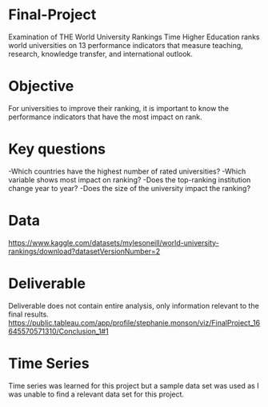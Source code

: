 # Final-Project
Examination of THE World University Rankings
Time Higher Education ranks world universities on 13 performance indicators that measure teaching, research, knowledge transfer, and international outlook.

# Objective
For universities to improve their ranking, it is important to know the performance indicators that have the most impact on rank.

# Key questions
-Which countries have the highest number of rated universities?
-Which variable shows most impact on ranking?
-Does the top-ranking institution change year to year?
-Does the size of the university impact the ranking?

# Data
https://www.kaggle.com/datasets/mylesoneill/world-university-rankings/download?datasetVersionNumber=2

# Deliverable
Deliverable does not contain entire analysis, only information relevant to the final results.
https://public.tableau.com/app/profile/stephanie.monson/viz/FinalProject_16645570571310/Conclusion_1#1

# Time Series
Time series was learned for this project but a sample data set was used as I was unable to find a relevant data set for this project.
